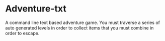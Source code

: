 # Adventure-txt
A command line text based adventure game. You must traverse a series of auto generated levels in order to collect items that you must combine in order to escape.
